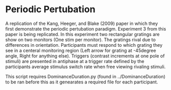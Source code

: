 # Periodic Pertubation

A replication of the Kang, Heeger, and Blake (2009) paper in which they first demonstrate the periodic pertubation paradigm. Experiment 3 from this paper is being replicated. In this experiment two rectangular gratings are show on two monitors (One stim per monitor).
The gratings rival due to differences in orientation. Participants must respond to which grating they see in a centeral monitoring region (Left arrow for grating at -45degree angle, Right for anything else). 
Triggers (contrast increments at one pole of stimuli) are presented in antiphase at a trigger rate defined by the participants average stimulus switch rate when free viewing rivaling stimuli.

This script requires DominanceDuration.py (found in ../DominanceDuration) to be ran before this as it genearates a required file for each participant.
